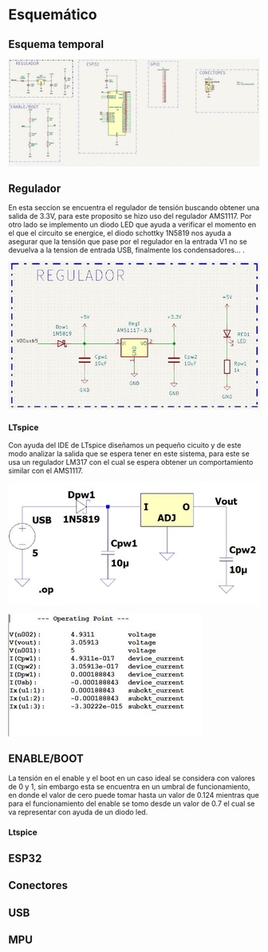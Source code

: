 # Esquemático

## Esquema temporal

![](https://github.com/edcorreamo/Mocap/blob/main/imagenes/EsquematicoTempo.JPG "width=100")

## Regulador
En esta seccion se encuentra el regulador de tensión buscando obtener una salida de 3.3V, para este proposito se hizo uso del regulador AMS1117. Por otro lado se implemento un diodo LED que ayuda a verificar el momento en el que el circuito se energice, el diodo schottky 1N5819 nos ayuda a asegurar que la tensión que pase por el regulador en la entrada V1 no se devuelva a la tension de entrada USB, finalmente los condensadores... . 

![](https://github.com/edcorreamo/Mocap/blob/main/imagenes/Regulador.JPG "width=70")

### LTspice
Con ayuda del IDE de LTspice diseñamos un pequeño cicuito y de este modo analizar la salida que se espera tener en este sistema, para este se usa un regulador LM317 con el cual se espera obtener un comportamiento similar con el AMS1117.

![](https://github.com/edcorreamo/Mocap/blob/main/imagenes/SimRegulador.JPG "width=40")

![](https://github.com/edcorreamo/Mocap/blob/main/imagenes/SimResultRegulador.JPG "width=70")

## ENABLE/BOOT
La tensión en el enable y el boot en un caso ideal se considera con valores de 0 y 1, sin embargo esta se encuentra en un umbral de funcionamiento, en donde el valor de cero puede tomar hasta un valor de 0.124 mientras que para el funcionamiento del enable se tomo desde un valor de 0.7 el cual se va representar con ayuda de un diodo led.
### Ltspice
## ESP32

## Conectores

## USB

## MPU


